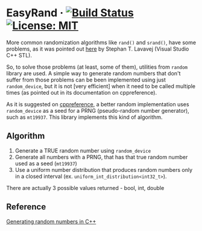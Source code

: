 
# EasyRand &middot; [![Build Status](https://travis-ci.com/gramanicu/EasyRand.svg?branch=master)](https://travis-ci.com/gramanicu/EasyRand) [![License: MIT](https://img.shields.io/badge/License-MIT-yellow.svg)](https://opensource.org/licenses/MIT)


More common randomization algorithms like `rand()` and `srand()`, have some problems, as it was pointed out [here](https://channel9.msdn.com/Events/GoingNative/2013/rand-Considered-Harmful) by Stephan T. Lavavej (Visual Studio C++ STL).

So, to solve those problems (at least, some of them),  utilities from `random` library are used. A simple way to generate random numbers that don't suffer from those problems can be been implemented using just `random_device`, but it is not [very efficient] when it need to be called multiple times (as pointed out in its documentation on cppreference).

As it is suggested on [cppreference](https://en.cppreference.com/w/cpp/numeric/random/random_device), a better random implementation uses `random_device` as a seed for a PRNG (pseudo-random number generator), such as `mt19937`. This library implements this kind of algorithm.

## Algorithm

1. Generate a TRUE random number using `random_device`
2. Generate all numbers with a PRNG, that has that true random number used as a seed (`mt19937`)
3. Use a uniform number distribution that produces random numbers only in a closed interval (ex. `uniform_int_distribution<int32_t>`).

There are actually 3 possible values returned - bool, int, double

## Reference

[Generating random numbers in C++](https://diego.assencio.com/?index=6890b8c50169ef45b74db135063c227c)
